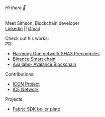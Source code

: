 ###### Hi there 👋
Meet Simson, Blockchain developer <br/>
[Linkedin](https://www.linkedin.com/in/simsonraj/) || [Gmail](mailto:mailharshkhatri@gmail.com)

Check out his works:
<br/>PR:
- [Harmony One network SHA3 Precompiles](https://github.com/harmony-one/harmony/pull/3801)
- [Binance Smart chain](https://github.com/binance-chain/bsc/pull/357)
- [Ava labs- Avalance Blockchain](https://github.com/ava-labs/coreth/pull/167)

Contributions:
- [ICON Project](https://github.com/icon-project/btp)
- [ICE Network](https://github.com/web3labs/ice-substrate)

Projects:
- [Fabric SDK boiler plate](https://github.com/simsonraj/fabric-sdk-nestjs)

<!--
**simsonraj/simsonraj** is a ✨ _special_ ✨ repository because its `README.md` (this file) appears on your GitHub profile.

Here are some ideas to get you started:

- 🔭 I’m currently working on ...
- 🌱 I’m currently learning ...
- 👯 I’m looking to collaborate on ...
- 🤔 I’m looking for help with ...
- 💬 Ask me about ...
- 📫 How to reach me: ...
- 😄 Pronouns: ...
- ⚡ Fun fact: ...
-->
